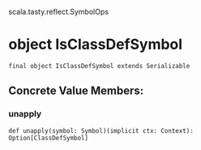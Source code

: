 scala.tasty.reflect.SymbolOps
# object IsClassDefSymbol

<pre><code class="language-scala" >final object IsClassDefSymbol extends Serializable</pre></code>
## Concrete Value Members:
### unapply
<pre><code class="language-scala" >def unapply(symbol: Symbol)(implicit ctx: Context): Option[ClassDefSymbol]</pre></code>

